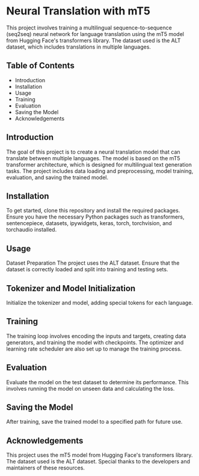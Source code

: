 # Neural Translation with mT5
This project involves training a multilingual sequence-to-sequence (seq2seq) neural network for language translation using the mT5 model from Hugging Face's transformers library. The dataset used is the ALT dataset, which includes translations in multiple languages.


## Table of Contents
- Introduction
- Installation
- Usage
- Training
- Evaluation
- Saving the Model
- Acknowledgements
## Introduction
The goal of this project is to create a neural translation model that can translate between multiple languages. The model is based on the mT5 transformer architecture, which is designed for multilingual text generation tasks. The project includes data loading and preprocessing, model training, evaluation, and saving the trained model.

## Installation
To get started, clone this repository and install the required packages. Ensure you have the necessary Python packages such as transformers, sentencepiece, datasets, ipywidgets, keras, torch, torchvision, and torchaudio installed.

## Usage
Dataset Preparation
The project uses the ALT dataset. Ensure that the dataset is correctly loaded and split into training and testing sets.

## Tokenizer and Model Initialization
Initialize the tokenizer and model, adding special tokens for each language.

## Training
The training loop involves encoding the inputs and targets, creating data generators, and training the model with checkpoints. The optimizer and learning rate scheduler are also set up to manage the training process.

## Evaluation
Evaluate the model on the test dataset to determine its performance. This involves running the model on unseen data and calculating the loss.

## Saving the Model
After training, save the trained model to a specified path for future use.

## Acknowledgements
This project uses the mT5 model from Hugging Face's transformers library. The dataset used is the ALT dataset. Special thanks to the developers and maintainers of these resources.
